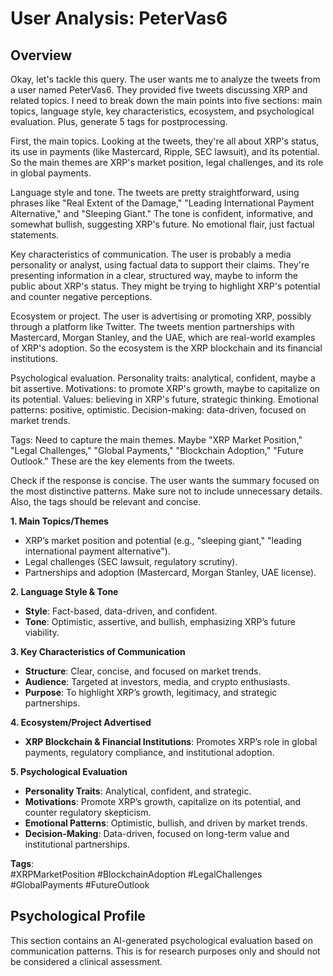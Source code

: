 # User Analysis: PeterVas6

## Overview

<think>
Okay, let's tackle this query. The user wants me to analyze the tweets from a user named PeterVas6. They provided five tweets discussing XRP and related topics. I need to break down the main points into five sections: main topics, language style, key characteristics, ecosystem, and psychological evaluation. Plus, generate 5 tags for postprocessing.

First, the main topics. Looking at the tweets, they're all about XRP's status, its use in payments (like Mastercard, Ripple, SEC lawsuit), and its potential. So the main themes are XRP's market position, legal challenges, and its role in global payments.

Language style and tone. The tweets are pretty straightforward, using phrases like "Real Extent of the Damage," "Leading International Payment Alternative," and "Sleeping Giant." The tone is confident, informative, and somewhat bullish, suggesting XRP's future. No emotional flair, just factual statements.

Key characteristics of communication. The user is probably a media personality or analyst, using factual data to support their claims. They're presenting information in a clear, structured way, maybe to inform the public about XRP's status. They might be trying to highlight XRP's potential and counter negative perceptions.

Ecosystem or project. The user is advertising or promoting XRP, possibly through a platform like Twitter. The tweets mention partnerships with Mastercard, Morgan Stanley, and the UAE, which are real-world examples of XRP's adoption. So the ecosystem is the XRP blockchain and its financial institutions.

Psychological evaluation. Personality traits: analytical, confident, maybe a bit assertive. Motivations: to promote XRP's growth, maybe to capitalize on its potential. Values: believing in XRP's future, strategic thinking. Emotional patterns: positive, optimistic. Decision-making: data-driven, focused on market trends.

Tags: Need to capture the main themes. Maybe "XRP Market Position," "Legal Challenges," "Global Payments," "Blockchain Adoption," "Future Outlook." These are the key elements from the tweets.

Check if the response is concise. The user wants the summary focused on the most distinctive patterns. Make sure not to include unnecessary details. Also, the tags should be relevant and concise.
</think>

**1. Main Topics/Themes**  
- XRP’s market position and potential (e.g., "sleeping giant," "leading international payment alternative").  
- Legal challenges (SEC lawsuit, regulatory scrutiny).  
- Partnerships and adoption (Mastercard, Morgan Stanley, UAE license).  

**2. Language Style & Tone**  
- **Style**: Fact-based, data-driven, and confident.  
- **Tone**: Optimistic, assertive, and bullish, emphasizing XRP’s future viability.  

**3. Key Characteristics of Communication**  
- **Structure**: Clear, concise, and focused on market trends.  
- **Audience**: Targeted at investors, media, and crypto enthusiasts.  
- **Purpose**: To highlight XRP’s growth, legitimacy, and strategic partnerships.  

**4. Ecosystem/Project Advertised**  
- **XRP Blockchain & Financial Institutions**: Promotes XRP’s role in global payments, regulatory compliance, and institutional adoption.  

**5. Psychological Evaluation**  
- **Personality Traits**: Analytical, confident, and strategic.  
- **Motivations**: Promote XRP’s growth, capitalize on its potential, and counter regulatory skepticism.  
- **Emotional Patterns**: Optimistic, bullish, and driven by market trends.  
- **Decision-Making**: Data-driven, focused on long-term value and institutional partnerships.  

**Tags**:  
#XRPMarketPosition #BlockchainAdoption #LegalChallenges #GlobalPayments #FutureOutlook

## Psychological Profile

This section contains an AI-generated psychological evaluation based on communication patterns. This is for research purposes only and should not be considered a clinical assessment.